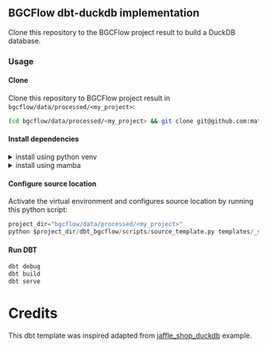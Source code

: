 ## BGCFlow dbt-duckdb implementation
Clone this repository to the BGCFlow project result to build a DuckDB database.

### Usage
#### Clone
Clone this repository to BGCFlow project result in `bgcflow/data/processed/<my_project>`:
```bash
(cd bgcflow/data/processed/<my_project> && git clone git@github.com:matinnuhamunada/dbt_bgcflow.git)
```
#### Install dependencies
<details>
<summary>install using python venv</summary>

```bash
python3 -m venv venv
source venv/bin/activate
python3 -m pip install --upgrade pip
python3 -m pip install -r requirements.txt
```

</details>

<details>
<summary>install using mamba</summary>

```bash
mamba env create -f env.yml
```

</details>

#### Configure source location
Activate the virtual environment and configures source location by running this python script:

```python
project_dir="bgcflow/data/processed/<my_project>"
python $project_dir/dbt_bgcflow/scripts/source_template.py templates/_sources.yml model/sources.yml "6.1.1" "0.30"
```

#### Run DBT
```bash
dbt debug
dbt build
dbt serve
```

# Credits
This dbt template was inspired adapted from [jaffle_shop_duckdb](https://github.com/dbt-labs/jaffle_shop_duckdb) example.